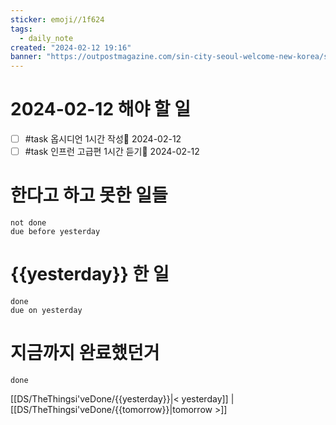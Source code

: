 ```yaml
---
sticker: emoji//1f624
tags:
  - daily_note
created: "2024-02-12 19:16"
banner: "https://outpostmagazine.com/sin-city-seoul-welcome-new-korea/seoul-skyline-photo/"
---
```


# 2024-02-12 해야 할 일

- [ ] #task 옵시디언 1시간 작성📅 2024-02-12
- [ ] #task 인프런 고급편 1시간 듣기📅 2024-02-12

# 한다고 하고 못한 일들
```tasks
not done
due before yesterday
```
# {{yesterday}} 한 일
```tasks
done
due on yesterday
```
# 지금까지 완료했던거 
```tasks
done
```
[[DS/TheThingsi'veDone/{{yesterday}}|< yesterday]] | [[DS/TheThingsi'veDone/{{tomorrow}}|tomorrow >]]